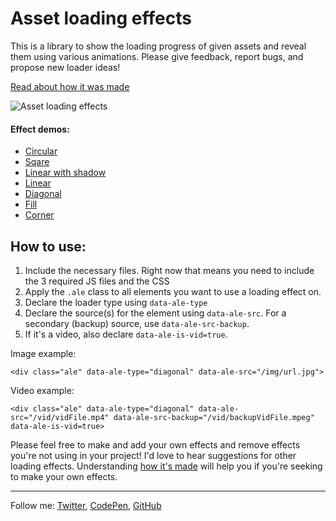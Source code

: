 Asset loading effects
=====================

This is a library to show the loading progress of given assets and reveal them using various animations. Please give feedback, report bugs, and propose new loader ideas!

[Read about how it was made](http://zachsaucier.com/blog/blog/2015/05/26/asset-loading-effects/)

![Asset loading effects](http://zachsaucier.com/ale.jpg)

#### Effect demos:
- [Circular](http://zachsaucier.github.io/Asset-Loading-Effects/)
- [Sqare](http://zachsaucier.github.io/Asset-Loading-Effects/index2.html)
- [Linear with shadow](http://zachsaucier.github.io/Asset-Loading-Effects/index3.html)
- [Linear](http://zachsaucier.github.io/Asset-Loading-Effects/index4.html)
- [Diagonal](http://zachsaucier.github.io/Asset-Loading-Effects/index5.html)
- [Fill](http://zachsaucier.github.io/Asset-Loading-Effects/index6.html)
- [Corner](http://zachsaucier.github.io/Asset-Loading-Effects/index7.html)

## How to use:

1. Include the necessary files. Right now that means you need to include the 3 required JS files and the CSS
2. Apply the `.ale` class to all elements you want to use a loading effect on.
3. Declare the loader type using `data-ale-type`
4. Declare the source(s) for the element using `data-ale-src`. For a secondary (backup) source, use `data-ale-src-backup`.
5. If it's a video, also declare `data-ale-is-vid=true`.

Image example:

    <div class="ale" data-ale-type="diagonal" data-ale-src="/img/url.jpg">

Video example:

	<div class="ale" data-ale-type="diagonal" data-ale-src="/vid/vidFile.mp4" data-ale-src-backup="/vid/backupVidFile.mpeg" data-ale-is-vid=true>

Please feel free to make and add your own effects and remove effects you're not using in your project! I'd love to hear suggestions for other loading effects. Understanding [how it's made](http://zachsaucier.com/blog/blog/2015/05/26/definition-vs-description/) will help you if you're seeking to make your own effects.

___

Follow me: [Twitter](http://www.twitter.com/codrops), [CodePen](http://codepen.io/Zeaklous), [GitHub](https://github.com/ZachSaucier)

